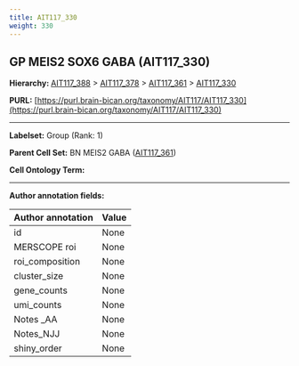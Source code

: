 ```yaml
---
title: AIT117_330
weight: 330
---
```

## GP MEIS2 SOX6 GABA (AIT117_330)
<b>Hierarchy: </b>
[AIT117_388](../AIT117_388) >
[AIT117_378](../AIT117_378) >
[AIT117_361](../AIT117_361) >
[AIT117_330](../AIT117_330)

**PURL:** [https://purl.brain-bican.org/taxonomy/AIT117/AIT117_330](https://purl.brain-bican.org/taxonomy/AIT117/AIT117_330)

---


**Labelset:** Group (Rank: 1)

**Parent Cell Set:** BN MEIS2 GABA ([AIT117_361](../AIT117_361))



**Cell Ontology Term:** 

[MARKER GENES.]: #


---

[TRANSFERRED ANNOTATIONS.]: #


[AUTHOR ANNOTATION FIELDS.]: #


**Author annotation fields:**

| Author annotation | Value |
|-------------------|-------|
|id|None|
|MERSCOPE roi|None|
|roi_composition|None|
|cluster_size|None|
|gene_counts|None|
|umi_counts|None|
|Notes _AA|None|
|Notes_NJJ|None|
|shiny_order|None|
